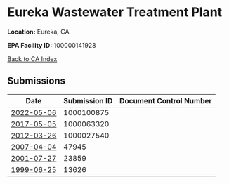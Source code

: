 # Eureka Wastewater Treatment Plant

**Location:** Eureka, CA

**EPA Facility ID:** 100000141928

[Back to CA Index](../../index.md)

## Submissions

| Date | Submission ID | Document Control Number |
|------|--------------|-------------------------|
| [2022-05-06](submissions/1000100875.md) | 1000100875 |  |
| [2017-05-05](submissions/1000063320.md) | 1000063320 |  |
| [2012-03-26](submissions/1000027540.md) | 1000027540 |  |
| [2007-04-04](submissions/47945.md) | 47945 |  |
| [2001-07-27](submissions/23859.md) | 23859 |  |
| [1999-06-25](submissions/13626.md) | 13626 |  |
